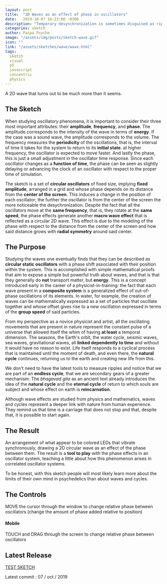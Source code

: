```yaml
---
layout: post
title:  "2D Waves as an effect of phase in oscillators"
date:   2019-10-07 16:23:00 -0300
description: "Temporary desynchronization is sometimes disguised as ripples resonating in space"
categories: sketch
author: Paipa Psyche
image: "/assets/img/posts/sketch-wave.gif"
icon: ""
link: "/assets/sketches/wave/wave.html"
tags:
  sketch
  visual
  p5
  javascript
  concentric
  physics
---
```


A 2D wave that turns out to be much more than it seems.

## The Sketch
When studying oscillatory phenomena, it is important to consider their three most important attributes: their **amplitude**, **frequency**, and **phase**. The amplitude corresponds to the intensity of the wave in terms of **energy**. If the case was a sound wave, the amplitude corresponds to the volume. The frequency measures the **periodicity** of the oscillations, that is, the interval of time it takes for the system to return to its **initial state**. at higher frequency, the oscillator is expected to move faster. And lastly the phase, this is just a small adjustment in the oscillator time response. Since each oscillator changes as a **function of time**, the phase can be seen as slightly delaying or advancing the clock of an oscillator with respect to the proper time of simulation.

The sketch is a set of **circular oscillators** of fixed size, implying **fixed amplitude**, arranged in a grid and whose phase depends on its distance from the **center of the screen**. This induces a change in the position of each oscillator; the further the oscillator is from the center of the screen the more noticeable the desychronization. Despite the fact that all the oscillators move at the **same frequency**, that is, they rotate at the **same speed**, the phase effects generate another **macro wave effect** that is reflected as a circular 2D wave. This effect is due to the modeling of the phase with respect to the distance from the center of the screen and how said distance grows with **radial symmetry** around said center.
## The Purpose
Studying the waves one eventually finds that they can be described as **circular static oscillators** with a phase shift associated with their position within the system. This is accomplished with simple mathematical proofs that aim to expose a simple but powerful truth about waves, and that is that they generally do **not** transport matter, but **energy**. This is a concept introduced early in the career of a physicist-in-training: the fact that each wave present in a **composite system** is a generalized effect of out-of-phase oscillations of its elements. In water, for example, the creation of waves can be mathematically expressed as a set of particles that oscillate together and whose offset gives rise to a new oscillation expressed in terms of the **group speed** of said particles.

From my perspective as a novice physicist and artist, all the oscillating movements that are present in nature represent the constant pulse of a universe that allowed itself the whim of having **at least** a temporal dimension. The seasons, the Earth's orbit, the water cycle, seismic waves, sea waves, gravitational waves, all **linked dependently to time** and without it would have no reason to exist. Life itself responds to a cyclical process that is maintained until the moment of death, and even there, the **natural cycle** continues, returning us to the earth and creating new life from this.

We don't need to have the latest tools to measure ripples and notice that we are part of an **endless cycle**, that we are secondary gears of a greater mechanism. The *bhagavad gita* as an ancient text already introduces the idea of the **natural cycle** and the **eternal cycle** of return to which souls are subject and whose effect on earth is **reincarnation**.

Although wave effects are studied from physics and mathematics, waves and cycles represent a deeper link with nature from human experience. They remind us that time is a carriage that does not stop and that, despite that, it is possible to start again.
## The Result
An arrangement of what appear to be colored LEDs that vibrate synchronously, drawing a 2D circular wave as an effect of the phase between them. The result is a **tool to play** with the phase effects in an oscillator system, teaching a little about how this phenomenon arises in
correlated oscillator systems.

To be honest, with this sketch people will most likely learn more about the limits of their own mind in psychedelics than about waves and cycles.


## The Controls
MOVE the cursor through the window to change relative phase between oscillators (change the amount of phase added relative to position)

#### Mobile
TOUCH and DRAG through the screen to change relative phase between oscillators


## Latest Release
<a href="{{site.baseurl}}/assets/sketches/wave/wave.html" class="link-sketch">
<span >
TEST SKETCH
</span>
</a>

Latest commit : 07  / oct / 2019
